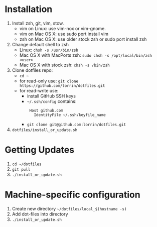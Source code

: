 # Installation

1. Install zsh, git, vim, stow.
    - vim on Linux: use vim-nox or vim-gnome.
    - vim on Mac OS X: use sudo port install vim
    - zsh on Mac OS X: use older stock zsh or sudo port install zsh
1. Change default shell to zsh
    - Linux: `chsh -s /usr/bin/zsh`
    - Mac OS X with MacPorts zsh: `sudo chsh -s /opt/local/bin/zsh <user>`
    - Mac OS X with stock zsh: `chsh -s /bin/zsh`
1. Clone dotfiles repo:
    - `cd ~`
    - for read-only use: `git clone https://github.com/lorrin/dotfiles.git`
    - for read-write use:
        - install GitHub SSH keys
        - `~/.ssh/config` contains:
           ```
            Host github.com
              IdentityFile ~/.ssh/keyfile_name
            ```
        - `git clone git@github.com:lorrin/dotfiles.git`
1. `dotfiles/install_or_update.sh`

# Getting Updates
1. `cd ~/dotfiles`
1. `git pull`
1. `./install_or_update.sh`

# Machine-specific configuration
1. Create new directory `~/dotfiles/local_$(hostname -s)`
1. Add dot-files into directory
1. `./install_or_update.sh`
